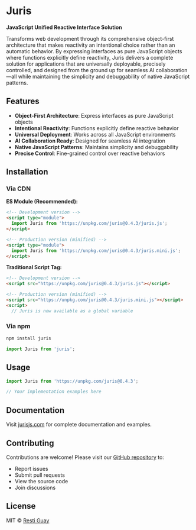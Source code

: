 # Juris

**JavaScript Unified Reactive Interface Solution**

Transforms web development through its comprehensive object-first architecture that makes reactivity an intentional choice rather than an automatic behavior. By expressing interfaces as pure JavaScript objects where functions explicitly define reactivity, Juris delivers a complete solution for applications that are universally deployable, precisely controlled, and designed from the ground up for seamless AI collaboration—all while maintaining the simplicity and debuggability of native JavaScript patterns.

## Features

- **Object-First Architecture**: Express interfaces as pure JavaScript objects
- **Intentional Reactivity**: Functions explicitly define reactive behavior
- **Universal Deployment**: Works across all JavaScript environments
- **AI Collaboration Ready**: Designed for seamless AI integration
- **Native JavaScript Patterns**: Maintains simplicity and debuggability
- **Precise Control**: Fine-grained control over reactive behaviors

## Installation

### Via CDN

**ES Module (Recommended):**
```html
<!-- Development version -->
<script type="module">
  import Juris from 'https://unpkg.com/juris@0.4.3/juris.js';
</script>

<!-- Production version (minified) -->
<script type="module">
  import Juris from 'https://unpkg.com/juris@0.4.3/juris.mini.js';
</script>
```

**Traditional Script Tag:**
```html
<!-- Development version -->
<script src="https://unpkg.com/juris@0.4.3/juris.js"></script>

<!-- Production version (minified) -->
<script src="https://unpkg.com/juris@0.4.3/juris.mini.js"></script>
<script>
  // Juris is now available as a global variable
```

### Via npm
```bash
npm install juris
```

```javascript
import Juris from 'juris';
```

## Usage

```javascript
import Juris from 'https://unpkg.com/juris@0.4.3';

// Your implementation examples here
```

## Documentation

Visit [jurisjs.com](https://jurisjs.com) for complete documentation and examples.

## Contributing

Contributions are welcome! Please visit our [GitHub repository](https://github.com/jurisjs/juris) to:

- Report issues
- Submit pull requests
- View the source code
- Join discussions

## License

MIT © [Resti Guay](https://github.com/jurisjs)